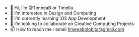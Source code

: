 - 👋 Hi, I’m @TimeeaB or Timella
- 👀 I’m interested in Design and Computing
- 🌱 I’m currently learning iOS App Development
- 💞️ I’m looking to collaborate on Creative Computing Projects
- 📫 How to reach me : email timeeabolobita@gmail.com
